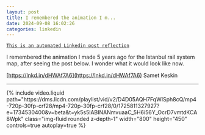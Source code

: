```yaml
---
layout: post
title: I remembered the animation I m...
date: 2024-09-08 16:02:26
categories: linkedin
---
```


[`This is an automated Linkedin post reflection`](https://www.linkedin.com/feed/update/urn:li:activity:7238577435477180416)

I remembered the animation I made 5 years ago for the Istanbul rail system map, after seeing the post below. I wonder what it would look like now.

[https://lnkd.in/dHWAf7A6](https://lnkd.in/dHWAf7A6) Samet Keskin


<hr>


<div class="row mt-3 d-flex justify-content-center align-items-center">
{% include video.liquid path="https://dms.licdn.com/playlist/vid/v2/D4D05AQH7FqWISph8cQ/mp4-720p-30fp-crf28/mp4-720p-30fp-crf28/0/1725811327927?e=1734530400&v=beta&t=yk5s5lABINANmvuaaC_5H6i56Y_OcrD7vmtdKCA8Wpk" class="img-fluid rounded z-depth-1" width="800" height="450" controls=true autoplay=true %}


</div>
